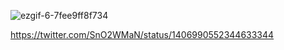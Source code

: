 ![ezgif-6-7fee9ff8f734](https://user-images.githubusercontent.com/15155608/122792339-0b19e900-d2f5-11eb-9f82-ec4f3731f2c7.gif)

https://twitter.com/SnO2WMaN/status/1406990552344633344
